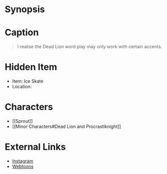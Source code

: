 # Synopsis


# Caption
> I realise the Dead Lion word play may only work with certain accents.

# Hidden Item
* Item: Ice Skate
* Location: <strike></strike>

# Characters
* [[Sprout]]
* [[Minor Characters#Dead Lion and Procrastiknight]]

# External Links
* [Instagram](https://www.instagram.com/p/CDuKfj3DIZG/)
* [Webtoons](https://www.webtoons.com/en/challenge/twistwood-tales/49-you-can-rely-on-me/viewer?title_no=344740&episode_no=54)